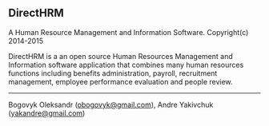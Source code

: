 DirectHRM
---------
A Human Resource Management and Information Software.
Copyright(c) 2014-2015

DirectHRM is a an open source Human Resources Management and Information software application that combines many human resources functions including benefits administration, payroll, recruitment management, employee performance evaluation and people review.

---------
Bogovyk Oleksandr (obogovyk@gmail.com), 
Andre Yakivchuk (yakandre@gmail.com)
